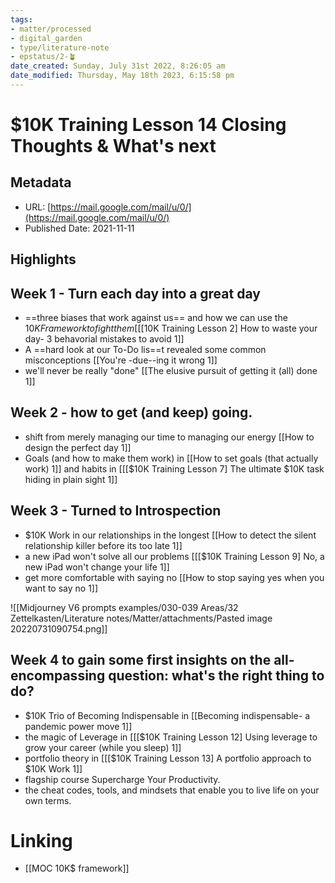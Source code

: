 ```yaml
---
tags: 
- matter/processed
- digital_garden
- type/literature-note
- epstatus/2-🪴
date_created: Sunday, July 31st 2022, 8:26:05 am
date_modified: Thursday, May 18th 2023, 6:15:58 pm
---
```

# $10K Training Lesson 14 Closing Thoughts & What's next

## Metadata
* URL: [https://mail.google.com/mail/u/0/](https://mail.google.com/mail/u/0/)
* Published Date: 2021-11-11

## Highlights

## Week 1 - Turn each day into a great day
* ==three biases that work against us== and how we can use the $10K Framework to fight them [[[$10K Training Lesson 2] How to waste your day- 3 behavorial mistakes to avoid 1]]
* A ==hard look at our To-Do lis==t revealed some common misconceptions [[You're -due--ing it wrong 1]]
* we'll never be really "done"  [[The elusive pursuit of getting it (all) done 1]]

## Week 2 - how to get (and keep) going.
* shift from merely managing our time to managing our energy [[How to design the perfect day 1]]
* Goals (and how to make them work) in [[How to set goals (that actually work) 1]] and habits in [[[$10K Training Lesson 7] The ultimate $10K task hiding in plain sight 1]]

## Week 3 - Turned to Introspection
* $10K Work in our relationships in the longest [[How to detect the silent relationship killer before its too late 1]]
* a new iPad won't solve all our problems [[[$10K Training Lesson 9] No, a new iPad won't change your life 1]]
* get more comfortable with saying no [[How to stop saying yes when you want to say no 1]]

![[Midjourney V6 prompts examples/030-039 Areas/32 Zettelkasten/Literature notes/Matter/attachments/Pasted image 20220731090754.png]]

## Week 4 to gain some first insights on the all-encompassing question: what's the right thing to do?
* $10K Trio of Becoming Indispensable in [[Becoming indispensable- a pandemic power move 1]]
* the magic of Leverage in [[[$10K Training Lesson 12] Using leverage to grow your career (while you sleep) 1]]
* portfolio theory in [[[$10K Training Lesson 13] A portfolio approach to $10K Work 1]]
* flagship course Supercharge Your Productivity.
* the cheat codes, tools, and mindsets that enable you to live life on your own terms.


# Linking
+ [[MOC 10K$ framework]]